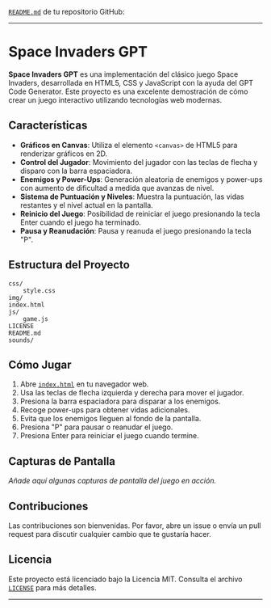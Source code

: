 [`README.md`](https://github.com/aandaradev/space-invaders-gpt/blob/main/README.md) de tu repositorio GitHub:

---

# Space Invaders GPT

**Space Invaders GPT** es una implementación del clásico juego Space Invaders, desarrollada en HTML5, CSS y JavaScript con la ayuda del GPT Code Generator. Este proyecto es una excelente demostración de cómo crear un juego interactivo utilizando tecnologías web modernas.

## Características

- **Gráficos en Canvas**: Utiliza el elemento `<canvas>` de HTML5 para renderizar gráficos en 2D.
- **Control del Jugador**: Movimiento del jugador con las teclas de flecha y disparo con la barra espaciadora.
- **Enemigos y Power-Ups**: Generación aleatoria de enemigos y power-ups con aumento de dificultad a medida que avanzas de nivel.
- **Sistema de Puntuación y Niveles**: Muestra la puntuación, las vidas restantes y el nivel actual en la pantalla.
- **Reinicio del Juego**: Posibilidad de reiniciar el juego presionando la tecla Enter cuando el juego ha terminado.
- **Pausa y Reanudación**: Pausa y reanuda el juego presionando la tecla "P".

## Estructura del Proyecto

```
css/
    style.css
img/
index.html
js/
    game.js
LICENSE
README.md
sounds/
```

## Cómo Jugar

1. Abre [`index.html`](https://github.com/aandaradev/space-invaders-gpt/blob/main/index.html) en tu navegador web.
2. Usa las teclas de flecha izquierda y derecha para mover el jugador.
3. Presiona la barra espaciadora para disparar a los enemigos.
4. Recoge power-ups para obtener vidas adicionales.
5. Evita que los enemigos lleguen al fondo de la pantalla.
6. Presiona "P" para pausar o reanudar el juego.
7. Presiona Enter para reiniciar el juego cuando termine.

## Capturas de Pantalla

_Añade aquí algunas capturas de pantalla del juego en acción._

## Contribuciones

Las contribuciones son bienvenidas. Por favor, abre un issue o envía un pull request para discutir cualquier cambio que te gustaría hacer.

## Licencia

Este proyecto está licenciado bajo la Licencia MIT. Consulta el archivo [`LICENSE`](https://github.com/aandaradev/space-invaders-gpt/blob/main/LICENSE) para más detalles.

---